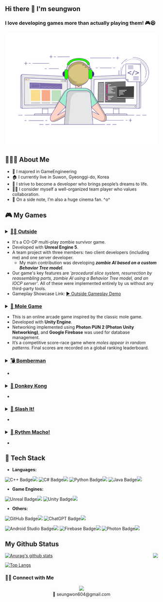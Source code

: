 <h2> Hi there 👋 I'm seungwon </h2>

<h3> I love developing games more than actually playing them! 🎮😆 </h3>

<img align="center" alt="GIF" src="https://raw.githubusercontent.com/devSouvik/devSouvik/master/gif3.gif" width="500"/>

## 👨🏻‍💻 About Me 

- 🥇 I majored in GameEngineering
- 🏠 I currently live in Suwon, Gyeonggi-do, Korea
- 🚀 I strive to become a developer who brings people’s dreams to life.
- 🧑‍💻 I consider myself a well-organized team player who values collaboration.
- 🎥 On a side note, I’m also a huge cinema fan. ^o^ 

## 🎮 My Games
 ### <details><summary>[**🧟‍♂️ Outside**](https://github.com/SeungWon-git/Outside/blob/main/JungSeungWon/README.md)
   * It's a CO-OP multi-play zombie survivor game.
   * Developed with **Unreal Engine 5**.
   * A team project with three members: two client developers (including me) and one server developer.
     * My main contribution was developing ***zombie AI based on a custom Behavior Tree model***.
   * Our game's key features are *'procedural slice system, resurrection by reassembling parts, zombie AI using a Behavior Tree model, and an IOCP server'*. All of these were implemented entirely by us without any third-party tools.
   * Gameplay Showcase Link: [▶️ Outside Gameplay Demo](https://www.youtube.com/watch?v=11JJCJvbKck)
 </summary></details>
 
 ### <details><summary>[**🔨 Mole Game**](https://github.com/SeungWon-git/Mole-Game/blob/main/README.md)
   * This is an online arcade game inspired by the classic mole game.
   * Developed with **Unity Engine**.
   * Networking implemented using **Photon PUN 2 (Photon Unity Networking)**, and **Google Firebase** was used for database management.
   * It’s a competitive score-race game where *moles appear in random patterns*. Final scores are recorded on a global ranking leaderboard.
</summary></details>
 
 ### <details><summary>[**💣 Bomberman**](https://github.com/SeungWon-git/Bomberman_project/blob/main/README.md)
   * 
 </summary></details>
 
 ### <details><summary>[**🦍 Donkey Kong**](https://github.com/SeungWon-git/Window-Programming/blob/main/README.md)
   * 
 </summary></details>
 
 ### <details><summary>[**🔪 Slash It!**](https://github.com/SeungWon-git/Smart_Phone_Game_Programing_class/blob/main/README.md)
   * 
 </summary></details>
 
 ### <details><summary>[**🎵 Rythm Macho!**](https://github.com/SeungWon-git/2DGP_git/blob/master/README.md)
   * 
 </summary></details>

## 💫 Tech Stack
- **Languages:**

![C++ Badge](https://img.shields.io/badge/C++_:-5294E2?style=for-the-badge&logo=cplusplus&logoColor=white)<img src="https://img.shields.io/badge/Advanced-5294E2?style=for-the-badge">
![C# Badge](https://custom-icon-badges.demolab.com/badge/C%23_:-F7DF1E?style=for-the-badge&logo=csharp&logoColor=black)<img src="https://img.shields.io/badge/Advanced-F7DF1E?style=for-the-badge">
![Python Badge](https://img.shields.io/badge/Python_:-3776AB?style=for-the-badge&logo=python&logoColor=white)<img src="https://img.shields.io/badge/Intermediate-3776AB?style=for-the-badge">
![Java Badge](https://custom-icon-badges.demolab.com/badge/Java_:-007396?style=for-the-badge&logo=java&logoColor=white)<img src="https://img.shields.io/badge/Beginner-007396?style=for-the-badge">

- **Game Engines:**
  
![Unreal Badge](https://img.shields.io/badge/Unreal_:-0E1128?style=for-the-badge&logo=unrealengine&logoColor=white)<img src="https://img.shields.io/badge/Advanced-0E1128?style=for-the-badge">
![Unity Badge](https://img.shields.io/badge/Unity_:-FFFFFF?style=for-the-badge&logo=unity&logoColor=black)<img src="https://img.shields.io/badge/Advanced-FFFFFF?style=for-the-badge">
 
- **Others:** 

![GitHub Badge](https://img.shields.io/badge/GitHub_:-%23121011.svg?style=for-the-badge&logo=github&logoColor=white)<img src="https://img.shields.io/badge/Proficient-black?style=for-the-badge">
![ChatGPT Badge](https://img.shields.io/badge/chatGPT_:-74aa9c?style=for-the-badge&logo=openai&logoColor=white)<img src="https://img.shields.io/badge/Proficient-74aa9c?style=for-the-badge">

![Android Studio Badge](https://img.shields.io/badge/Android_Studio_:-3DDC84?style=for-the-badge&logo=androidstudio&logoColor=white)<img src="https://img.shields.io/badge/Experienced-3DDC84?style=for-the-badge">
![Firebase Badge](https://img.shields.io/badge/Firebase_:-DD2C00?style=for-the-badge&logo=firebase&logoColor=white)<img src="https://img.shields.io/badge/Experienced-DD2C00?style=for-the-badge">
![Photon Badge](https://img.shields.io/badge/Photon_:-004480?style=for-the-badge&logo=photon&logoColor=white)<img src="https://img.shields.io/badge/Experienced-004480?style=for-the-badge">


## My Github Status

<img align='right' src="http://mazassumnida.wtf/api/v2/generate_badge?boj=monkeyman604">

[![Anurag's github stats](https://github-readme-stats.vercel.app/api?username=SeungWon-git&show_icons=true&theme=tokyonight)](https://github.com/anuraghazra/github-readme-stats)

[![Top Langs](https://github-readme-stats.vercel.app/api/top-langs/?username=SeungWon-git&layout=compact)](https://github.com/anuraghazra/github-readme-stats)

<h3> 🤝🏻 Connect with Me </h3>

<p align="center">
  <a href="mailto:seungwon604@gmail.com" target="_blank" rel="noopener noreferrer">
    <img src="https://img.icons8.com/plasticine/100/000000/gmail.png" width="50" />
  </a>
  <br/>
  📧 seungwon604@gmail.com
</p>


